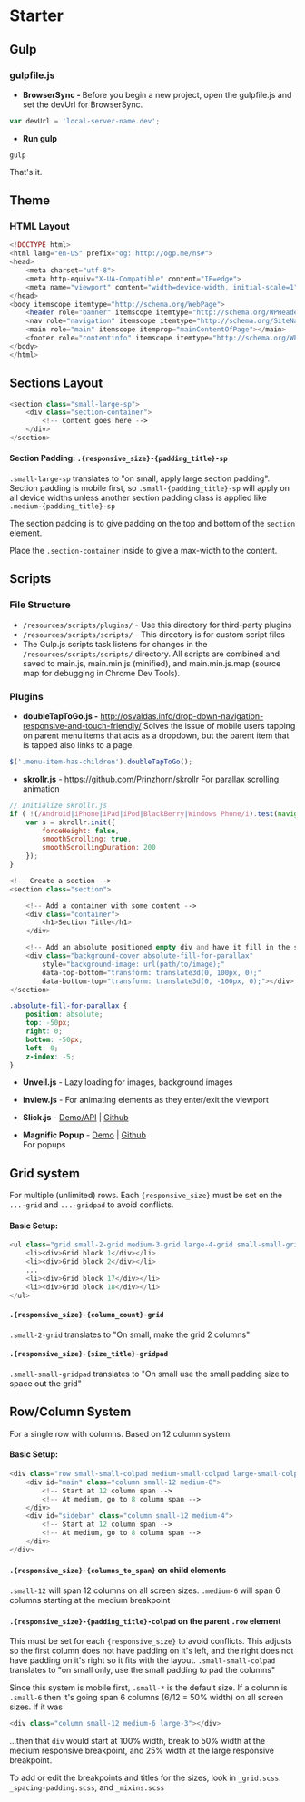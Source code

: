 # Starter
## Gulp
### gulpfile.js
- <strong>BrowserSync - </strong> Before you begin a new project, open the gulpfile.js and set the devUrl for BrowserSync.
```javascript
var devUrl = 'local-server-name.dev';
```

- <strong>Run gulp</strong>
```
gulp
```
That's it.

## Theme

### HTML Layout
```php
<!DOCTYPE html>
<html lang="en-US" prefix="og: http://ogp.me/ns#">
<head>
    <meta charset="utf-8">
    <meta http-equiv="X-UA-Compatible" content="IE=edge">
    <meta name="viewport" content="width=device-width, initial-scale=1">
</head>
<body itemscope itemtype="http://schema.org/WebPage">
    <header role="banner" itemscope itemtype="http://schema.org/WPHeader"></header>
    <nav role="navigation" itemscope itemtype="http://schema.org/SiteNavigationElement"></nav>
    <main role="main" itemscope itemprop="mainContentOfPage"></main>
    <footer role="contentinfo" itemscope itemtype="http://schema.org/WPFooter"></footer>
</body>
</html>
```

## Sections Layout

```php  
<section class="small-large-sp">
    <div class="section-container">
        <!-- Content goes here -->
    </div>
</section>
```

#### Section Padding: <code>.{responsive_size}-{padding_title}-sp</code> 
<code>.small-large-sp</code> translates to "on small, apply large section padding". Section padding is mobile first, so <code>.small-{padding_title}-sp</code> will apply on all device widths unless another section padding class is applied like <code>.medium-{padding_title}-sp</code>

The section padding is to give padding on the top and bottom of the <code>section</code> element. 

Place the <code>.section-container</code> inside to give a max-width to the content.

## Scripts

### <strong>File Structure</strong>

- <code>/resources/scripts/plugins/</code> - Use this directory for third-party plugins
- <code>/resources/scripts/scripts/</code> - This directory is for custom script files
- The Gulp.js scripts task listens for changes in the <code>/resources/scripts/scripts/</code> directory. All scripts are combined and saved to main.js, main.min.js (minified), and main.min.js.map (source map for debugging in Chrome Dev Tools). 

### Plugins
- <strong>doubleTapToGo.js -</strong> <a href="http://osvaldas.info/drop-down-navigation-responsive-and-touch-friendly" target="_blank">http://osvaldas.info/drop-down-navigation-responsive-and-touch-friendly/</a> Solves the issue of mobile users tapping on parent menu items that acts as a dropdown, but the parent item that is tapped also links to a page.
```javascript
$('.menu-item-has-children').doubleTapToGo();
```

- <strong>skrollr.js</strong> - <a href="https://github.com/Prinzhorn/skrollr" target="_blank">https://github.com/Prinzhorn/skrollr</a> For parallax scrolling animation

```javascript
// Initialize skrollr.js 
if ( !(/Android|iPhone|iPad|iPod|BlackBerry|Windows Phone/i).test(navigator.userAgent || navigator.vendor || window.opera) ) {
    var s = skrollr.init({
        forceHeight: false,
        smoothScrolling: true,
        smoothScrollingDuration: 200
    });
}
```

```php
<!-- Create a section -->
<section class="section">

    <!-- Add a container with some content -->
    <div class="container">
        <h1>Section Title</h1>
    </div>

    <!-- Add an absolute positioned empty div and have it fill in the section, with some additional height above and below -->
    <div class="background-cover absolute-fill-for-parallax"
        style="background-image: url(path/to/image);"
        data-top-bottom="transform: translate3d(0, 100px, 0);"
        data-bottom-top="transform: translate3d(0, -100px, 0);"></div>
</section>
```

```css
.absolute-fill-for-parallax {
    position: absolute;
    top: -50px;
    right: 0;
    bottom: -50px;
    left: 0;
    z-index: -5;
}
```

- <strong>Unveil.js</strong> - Lazy loading for images, background images

- <strong>inview.js</strong> - For animating elements as they enter/exit the viewport

- <strong>Slick.js</strong> - <a href="http://kenwheeler.github.io/slick/" target="_blank">Demo/API</a> | <a href="https://github.com/kenwheeler/slick/" target="_blank">Github</a>

- <strong>Magnific Popup</strong> - <a href="http://dimsemenov.com/plugins/magnific-popup/" target="_blank">Demo</a> | <a href="https://github.com/dimsemenov/Magnific-Popup" target="_blank">Github</a> <br>
For popups

## Grid system

For multiple (unlimited) rows. Each <code>{responsive_size}</code> must be set on the <code>...-grid</code> and <code>...-gridpad</code> to avoid conflicts. 

#### Basic Setup:

```php
<ul class="grid small-2-grid medium-3-grid large-4-grid small-small-gridpad medium-small-gridpad large-small-gridpad">
    <li><div>Grid block 1</div></li>
    <li><div>Grid block 2</div></li>
    ...
    <li><div>Grid block 17</div></li>
    <li><div>Grid block 18</div></li>
</ul>
```

#### <code>.{responsive_size}-{column_count}-grid</code>
<code>.small-2-grid</code> translates to "On small, make the grid 2 columns"

#### <code>.{responsive_size}-{size_title}-gridpad</code>
<code>.small-small-gridpad</code> translates to "On small use the small padding size to space out the grid"


## Row/Column System 

For a single row with columns. Based on 12 column system.

#### Basic Setup: 

```php
<div class="row small-small-colpad medium-small-colpad large-small-colpad">
    <div id="main" class="column small-12 medium-8">
        <!-- Start at 12 column span -->
        <!-- At medium, go to 8 column span -->
    </div>
    <div id="sidebar" class="column small-12 medium-4">
        <!-- Start at 12 column span -->
        <!-- At medium, go to 8 column span -->
    </div>
</div>
```

#### <code>.{responsive_size}-{columns_to_span}</code> on child elements
<code>.small-12</code> will span 12 columns on all screen sizes. 
<code>.medium-6</code> will span 6 columns starting at the medium breakpoint

#### <code>.{responsive_size}-{padding_title}-colpad</code> on the parent <code>.row</code> element
This must be set for each <code>{responsive_size}</code> to avoid conflicts. This adjusts so the first column does not have padding on it's left, and the right does not have padding on it's right so it fits with the layout. 
<code>.small-small-colpad</code> translates to "on small only, use the small padding to pad the columns"

Since this system is mobile first, <code>.small-*</code> is the default size. If a column is <code>.small-6</code> then it's going span 6 columns (6/12 = 50% width) on all screen sizes. If it was 
```php 
<div class="column small-12 medium-6 large-3"></div>
```
...then that <code>div</code> would start at 100% width, break to 50% width at the medium responsive breakpoint, and 25% width at the large responsive breakpoint. 

To add or edit the breakpoints and titles for the sizes, look in <code>_grid.scss</code>. <code>_spacing-padding.scss</code>, and <code>_mixins.scss</code>















